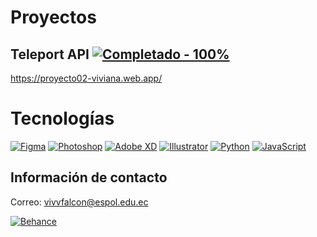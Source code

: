 # Proyectos
## Teleport API <a href="https://"><img src="https://img.shields.io/static/v1?label=Completado&message=100%25&color=2ea44f" alt="Completado - 100%"></a>
https://proyecto02-viviana.web.app/

# Tecnologías
[![Figma](https://img.shields.io/badge/--000?logo=figma&logoColor=ffffff)](https://www.figma.com/) 
[![Photoshop](https://img.shields.io/badge/--000?logo=adobe%20photoshop&logoColor=ffffff)](https://www.photoshop.com/) 
[![Adobe XD](https://img.shields.io/badge/--000?logo=adobe%20xd&logoColor=ffffff)](https://www.adobexd.com/) 
[![Illustrator](https://img.shields.io/badge/--000?logo=adobe%20illustrator&logoColor=ffffff)](https://www.adobeillustrator.com/) 
[![Python](https://img.shields.io/badge/--000?logo=python&logoColor=ffffff)](https://www.javascript.com/) 
[![JavaScript](https://img.shields.io/badge/--000?logo=javascript&logoColor=ffffff)](https://www.javascript.com/)

## Información de contacto
Correo: vivvfalcon@espol.edu.ec

[![Behance](https://img.shields.io/badge/Behance-1769ff?style=for-the-badge&logo=behance&logoColor=white)](https://www.behance.com/vivianaveraf)
